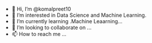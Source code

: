 - 👋 Hi, I’m @komalpreet10
- 👀 I’m interested in  Data Science and Machine Learning.
- 🌱 I’m currently learning .Machine Leaarning...
- 💞️ I’m looking to collaborate on ...
- 📫 How to reach me ...

<!---
komalpreet10/komalpreet10 is a ✨ special ✨ repository because its `README.md` (this file) appears on your GitHub profile.
You can click the Preview link to take a look at your changes.
--->
